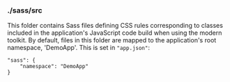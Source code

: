### ./sass/src

This folder contains Sass files defining CSS rules corresponding to classes
included in the application's JavaScript code build when using the modern toolkit.
By default, files in this folder are mapped to the application's root namespace, 'DemoApp'.
This is set in `"app.json"`:

    "sass": {
        "namespace": "DemoApp"
    }
